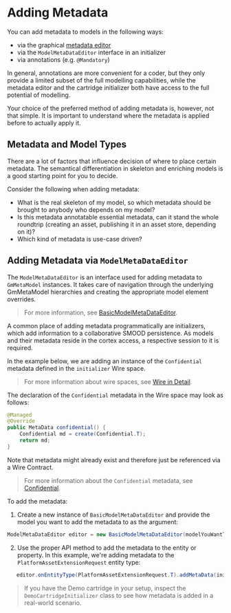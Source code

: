 # Adding Metadata

You can add metadata to models in the following ways:

* via the graphical [metadata editor](../features/ui-clients/ui_elements.md#metadata-editor)
* via the `ModelMetaDataEditor` interface in an initializer
* via annotations (e.g. `@Mandatory`)

In general, annotations are more convenient for a coder, but they only provide a limited subset of the full modelling capabilities, while the metadata editor and the cartridge initializer both have access to the full potential of modelling.

Your choice of the preferred method of adding metadata is, however, not that simple. It is important to understand where the metadata is applied before to actually apply it.

## Metadata and Model Types

There are a lot of factors that influence decision of where to place certain metadata. The semantical differentiation in skeleton and enriching models is a good starting point for you to decide.

[](asset://tribefire.cortex.documentation:includes-doc/enriching_skeleton_models.md?INCLUDE)

Consider the following when adding metadata:

* What is the real skeleton of my model, so which metadata should be brought to anybody who depends on my model?
* Is this metadata annotatable essential metadata, can it stand the whole roundtrip (creating an asset, publishing it in an asset store, depending on it)?
* Which kind of metadata is use-case driven?  

## Adding Metadata via `ModelMetaDataEditor`

The `ModelMetaDataEditor`  is an interface used for adding metadata to `GmMetaModel` instances. It takes care of navigation through the underlying GmMetaModel hierarchies and creating the appropriate model element overrides.

> For more information, see [BasicModelMetaDataEditor](javadoc:com.braintribe.model.processing.meta.editor.BasicModelMetaDataEditor).

A common place of adding metadata programmatically are initializers, which add information to a collaborative SMOOD persistence. As models and their metadata reside in the cortex access, a respective session to it is required.

In the example below, we are adding an instance of the  `Confidential` metadata defined in the `initializer` Wire space.

> For more information about wire spaces, see [Wire in Detail](asset://tribefire.cortex.documentation:concepts-doc/features/wire/wire_in_detail.html#wirespace).

The declaration of the `Confidential` metadata in the Wire space may look as follows:

```java
@Managed
@Override
public MetaData confidential() {
	Confidential md = create(Confidential.T);
	return md;
}
```

Note that metadata might already exist and therefore just be referenced via a Wire Contract.

> For more information about the `Confidential` metadata, see [Confidential](asset://tribefire.cortex.documentation:concepts-doc/metadata/prompt/confidential.md).

To add the metadata:

1. Create a new instance of `BasicModelMetaDataEditor` and provide the model you want to add the metadata to as the argument:

```java
ModelMetaDataEditor editor = new BasicModelMetaDataEditor(modelYouWantToAddMetadataTo);
```

2. Use the proper API method to add the metadata to the entity or property. In this example, we're adding metadata to the `PlatformAssetExtensionRequest` entity type:

```java
   editor.onEntityType(PlatformAssetExtensionRequest.T).addMetaData(initializer.confidential());
```

> If you have the Demo cartridge in your setup, inspect the `DemoCartridgeInitializer` class to see how metadata is added in a real-world scenario.